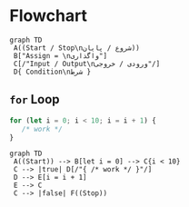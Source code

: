 # Flowchart

```mermaid
graph TD
 A((Start / Stop\nشروع / پایان))
 B["Assign = \nواگذاری"]
 C[/"Input / Output\nورودی / خروجی"/]
 D{ Condition\nشرط }
```

## `for` Loop

```js
for (let i = 0; i < 10; i = i + 1) {
   /* work */
}
```

```mermaid
graph TD
 A((Start)) --> B[let i = 0] --> C{i < 10}
 C --> |true| D[/"{ /* work */ }"/]
 D --> E[i = i + 1]
 E --> C
 C --> |false| F((Stop))
```
